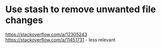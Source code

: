 Use stash to remove unwanted file changes
===============================================
https://stackoverflow.com/a/12305243
https://stackoverflow.com/a/11451731 - less relevant
